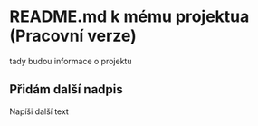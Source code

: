 # README.md k mému projektua (Pracovní verze)

tady budou informace o projektu

## Přidám další nadpis

Napíši další text